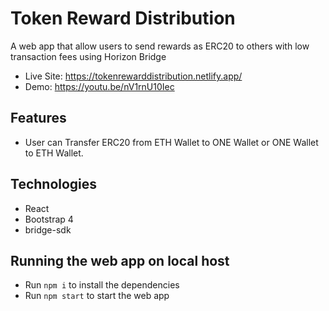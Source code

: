 # Token Reward Distribution
A web app that allow users to send rewards as ERC20 to others with low transaction fees using Horizon Bridge

- Live Site: https://tokenrewarddistribution.netlify.app/
- Demo: https://youtu.be/nV1rnU10Iec

## Features
- User can Transfer ERC20 from ETH Wallet to ONE Wallet or ONE Wallet to ETH Wallet.

## Technologies
- React
- Bootstrap 4
- bridge-sdk

## Running the web app on local host
- Run `npm i` to install the dependencies
- Run `npm start` to start the web app